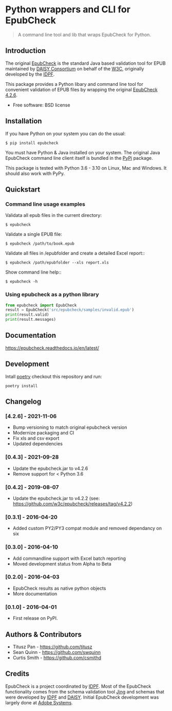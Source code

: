 # Python wrappers and CLI for EpubCheck

> A command line tool and lib that wraps EpubCheck for Python.


## Introduction

The original [EpubCheck](https://github.com/w3c/epubcheck) is the standard
Java based validation tool for EPUB maintained by
[DAISY Consortium](https://daisy.org/) on behalf of the
[W3C](https://www.w3.org/publishing/epubcheck_fundraising), originally
developed by the [IDPF](http://idpf.org/).

This package provides a Python libary and command line tool for convenient
validation of  EPUB files by wrapping the original
[EpubCheck 4.2.6](https://github.com/w3c/epubcheck/releases/tag/v4.2.6).

* Free software: BSD license

## Installation

If you have Python on your system you can do the usual:

    $ pip install epubcheck


You must have Python & Java installed on your system. The original Java
EpubCheck command line client itself is bundled in the
[PyPi](https://pypi.org/project/epubcheck/) package.

This package is tested with Python 3.6 - 3.10 on Linux, Mac and Windows.
It should also work with PyPy.

## Quickstart


### Command line usage examples

Validata all epub files in the current directory:

    $ epubcheck

Validate a single EPUB file:

    $ epubcheck /path/to/book.epub

Validate all files in /epubfolder and create a detailed Excel report::

    $ epubcheck /path/epubfolder --xls report.xls

Show command line help::

    $ epubcheck -h


### Using epubcheck as a python library


```python
from epubcheck import EpubCheck
result = EpubCheck('src/epubcheck/samples/invalid.epub')
print(result.valid)
print(result.messages)
```

## Documentation
https://epubcheck.readthedocs.io/en/latest/

## Development

Intall [poetry](https://pypi.org/project/poetry/) checkout this repository and run:

    poetry install


## Changelog

### [4.2.6] - 2021-11-06
- Bump versioning to match original epubcheck version
- Modernize packaging and CI
- Fix xls and csv export
- Updated dependencies

### [0.4.3] - 2021-09-28
- Update the epubcheck.jar to v4.2.6
- Remove support for < Python 3.6

### [0.4.2] - 2019-08-07
- Update the epubcheck.jar to v4.2.2 (see: https://github.com/w3c/epubcheck/releases/tag/v4.2.2)

### [0.3.1] - 2016-04-20
- Added custom PY2/PY3 compat module and removed dependancy on six

### [0.3.0] - 2016-04-10
- Add commandline support with Excel batch reporting
- Moved development status from Alpha to Beta

### [0.2.0] - 2016-04-03
- EpubCheck results as native python objects
- More documentation

### [0.1.0] - 2016-04-01
-  First release on PyPI.


## Authors & Contributors
- Titusz Pan - https://github.com/titusz
- Sean Quinn - https://github.com/swquinn
- Curtis Smith - https://github.com/csmithd

## Credits

EpubCheck is a project coordinated by [IDPF](http://idpf.org/). Most of the
EpubCheck functionality comes from the schema validation tool
[Jing](https://relaxng.org/jclark/jing.html) and schemas that
were developed by [IDPF](http://idpf.org/) and
[DAISY](https://daisy.org/). Initial EpubCheck development was largely
done at [Adobe Systems](https://www.adobe.com/).
